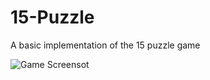 # 15-Puzzle
A basic implementation of the 15 puzzle  game

![Game Screensot](https://github.com/Rosco5555/15-Puzzle/edit/main/eightspuzzlee.png)
